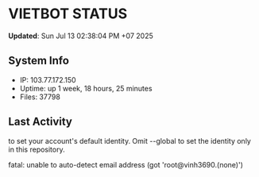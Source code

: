 # VIETBOT STATUS
**Updated**: Sun Jul 13 02:38:04 PM +07 2025

## System Info
- IP: 103.77.172.150
- Uptime: up 1 week, 18 hours, 25 minutes
- Files: 37798

## Last Activity

to set your account's default identity.
Omit --global to set the identity only in this repository.

fatal: unable to auto-detect email address (got 'root@vinh3690.(none)')
